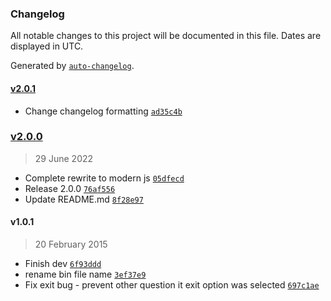 ### Changelog

All notable changes to this project will be documented in this file. Dates are displayed in UTC.

Generated by [`auto-changelog`](https://github.com/CookPete/auto-changelog).

#### [v2.0.1](https://github.com/felixmosh/kodi-addon-release/compare/v2.0.0...v2.0.1)

- Change changelog formatting [`ad35c4b`](https://github.com/felixmosh/kodi-addon-release/commit/ad35c4bd92c0a96d96f40e15eb10a1bd772b2ab7)

### [v2.0.0](https://github.com/felixmosh/kodi-addon-release/compare/v1.0.1...v2.0.0)

> 29 June 2022

- Complete rewrite to modern js [`05dfecd`](https://github.com/felixmosh/kodi-addon-release/commit/05dfecd2827f8028533334fbfd5696ac0843efa0)
- Release 2.0.0 [`76af556`](https://github.com/felixmosh/kodi-addon-release/commit/76af556a71011aa9fc691b6ea1cc8877fd6b4273)
- Update README.md [`8f28e97`](https://github.com/felixmosh/kodi-addon-release/commit/8f28e97953f7b2559b632db82166d184d96b3781)

#### v1.0.1

> 20 February 2015

- Finish dev [`6f93ddd`](https://github.com/felixmosh/kodi-addon-release/commit/6f93ddd7e12147456db5858d7875dfc795377cad)
- rename bin file name [`3ef37e9`](https://github.com/felixmosh/kodi-addon-release/commit/3ef37e9f9573e9f3d6672d6cf2404b75044f990b)
- Fix exit bug - prevent other question it exit option was selected [`697c1ae`](https://github.com/felixmosh/kodi-addon-release/commit/697c1aee16bfba6af08c7add189fff2cf24e6a8f)

